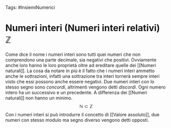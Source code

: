 Tags: #InsiemiNumerici 
# Numeri interi (Numeri interi relativi) $\mathbb {Z}$
Come dice il nome i numeri interi sono tutti quei numeri che non comprendono una parte decimale, sia negativi che positivi. Ovviamente anche loro hanno le loro proprietà oltre ad ereditare quelle dei [[Numeri naturali]]. La cosa da notare in più è il fatto che i numeri interi ammetto anche le sottrazioni, infatti una sottrazione tra interi tornerà sempre interi visto che essi possono anche essere negativi. 
Due numeri interi con lo stesso segno sono _concordi_, altrimenti vengono detti _discordi_. Ogni numero intero ha un successivo e un precedente. A differenza dei [[Numeri naturali]] non hanno un minimo.
$$\mathbb{N} \subset \mathbb{Z}$$
Con i numeri interi si può introdurre il concetto di [[Valore assoluto]], due numeri con stesso modulo ma segno diverso vengono detti opposti.

